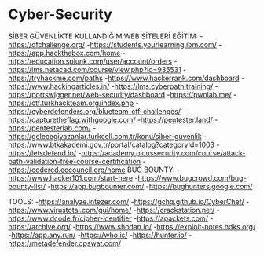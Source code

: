 # Cyber-Security
 
 SİBER GÜVENLİKTE KULLANDIĞIM WEB SİTELERİ
 EĞİTİM:
 -https://dfchallenge.org/
 -https://students.yourlearning.ibm.com/
 -https://app.hackthebox.com/home
 -https://education.splunk.com/user/account/orders
 -https://lms.netacad.com/course/view.php?id=935531
 -https://tryhackme.com/paths
 -https://www.hackerrank.com/dashboard
 -https://www.hackingarticles.in/
 -https://lms.cyberpath.training/
 -https://portswigger.net/web-security/dashboard
 -https://pwnlab.me/
 -https://ctf.turkhackteam.org/index.php
 -https://cyberdefenders.org/blueteam-ctf-challenges/
 -https://capturetheflag.withgoogle.com/
 -https://pentester.land/
 -https://pentesterlab.com/
 -https://gelecegiyazanlar.turkcell.com.tr/konu/siber-guvenlik
 -https://www.btkakademi.gov.tr/portal/catalog?categoryId=1003
 -https://letsdefend.io/
 -https://academy.picussecurity.com/course/attack-path-validation-free-course-certification
 -https://codered.eccouncil.org/home
 BUG BOUNTY:
 -https://www.hacker101.com/start-here
 -https://www.bugcrowd.com/bug-bounty-list/
 -https://app.bugbounter.com/
 -https://bughunters.google.com/

 TOOLS:
-https://analyze.intezer.com/
-https://gchq.github.io/CyberChef/
-https://www.virustotal.com/gui/home/
-https://crackstation.net/
-https://www.dcode.fr/cipher-identifier
-https://apackets.com/
-https://archive.org/
-https://www.shodan.io/
-https://exploit-notes.hdks.org/
-https://app.any.run/
-https://who.is/
-https://hunter.io/
-https://metadefender.opswat.com/


